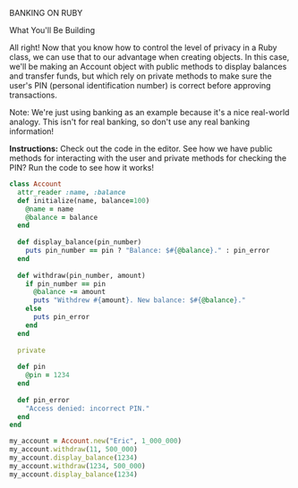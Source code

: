 BANKING ON RUBY

What You'll Be Building

All right! Now that you know how to control the level of privacy in a Ruby class, we can use that to our advantage when creating objects. In this case, we'll be making an Account object with public methods to display balances and transfer funds, but which rely on private methods to make sure the user's PIN (personal identification number) is correct before approving transactions.

Note: We're just using banking as an example because it's a nice real-world analogy. This isn't for real banking, so don't use any real banking information!

**Instructions:**
Check out the code in the editor. See how we have public methods for interacting with the user and private methods for checking the PIN? Run the code to see how it works!

```ruby
class Account
  attr_reader :name, :balance
  def initialize(name, balance=100)
    @name = name
    @balance = balance
  end
  
  def display_balance(pin_number)
    puts pin_number == pin ? "Balance: $#{@balance}." : pin_error
  end
  
  def withdraw(pin_number, amount)
    if pin_number == pin
      @balance -= amount
      puts "Withdrew #{amount}. New balance: $#{@balance}."
    else
      puts pin_error
    end
  end
  
  private
  
  def pin
    @pin = 1234
  end
  
  def pin_error
    "Access denied: incorrect PIN."
  end
end

my_account = Account.new("Eric", 1_000_000)
my_account.withdraw(11, 500_000)
my_account.display_balance(1234)
my_account.withdraw(1234, 500_000)
my_account.display_balance(1234)
```
